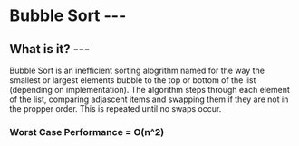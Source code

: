 # Bubble Sort ---
## What is it? ---
Bubble Sort is an inefficient sorting alogrithm named for the way the smallest or
largest elements bubble to the top or bottom of the list (depending on
implementation). The algorithm steps through each element of the list, comparing
adjascent items and swapping them if they are not in the propper order. This is 
repeated until no swaps occur.

### Worst Case Performance = O(n^2)
